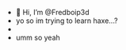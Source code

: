 - 👋 Hi, I’m @Fredboip3d
- yo so im trying to learn haxe...?
- 
- umm so yeah
<!---
Fredboip3d/Fredboip3d is a ✨ special ✨ repository because its `README.md` (this file) appears on your GitHub profile.
You can click the Preview link to take a look at your changes.
--->
